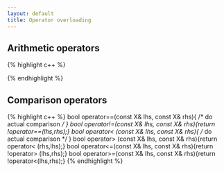 ```yaml
---
layout: default
title: Operator overloading
---
```


## Arithmetic operators

{% highlight c++ %}

{% endhighlight %}

## Comparison operators

{% highlight c++ %}
bool operator==(const X& lhs, const X& rhs){ /* do actual comparison */ }
bool operator!=(const X& lhs, const X& rhs){return !operator==(lhs,rhs);}
bool operator< (const X& lhs, const X& rhs){ /* do actual comparison */ }
bool operator> (const X& lhs, const X& rhs){return  operator< (rhs,lhs);}
bool operator<=(const X& lhs, const X& rhs){return !operator> (lhs,rhs);}
bool operator>=(const X& lhs, const X& rhs){return !operator<(lhs,rhs);}
{% endhighlight %}
